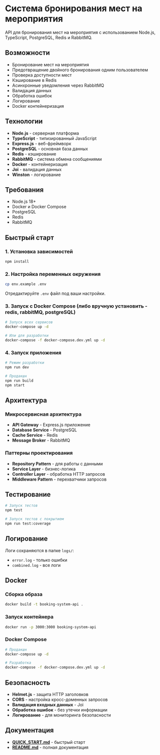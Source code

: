 # Система бронирования мест на мероприятия

API для бронирования мест на мероприятия с использованием Node.js, TypeScript, PostgreSQL, Redis и RabbitMQ.

## Возможности

- Бронирование мест на мероприятия
- Предотвращение двойного бронирования одним пользователем
- Проверка доступности мест
- Кэширование в Redis
- Асинхронные уведомления через RabbitMQ
- Валидация данных
- Обработка ошибок
- Логирование
- Docker контейнеризация

## Технологии

- **Node.js** - серверная платформа
- **TypeScript** - типизированный JavaScript
- **Express.js** - веб-фреймворк
- **PostgreSQL** - основная база данных
- **Redis** - кэширование
- **RabbitMQ** - система обмена сообщениями
- **Docker** - контейнеризация
- **Joi** - валидация данных
- **Winston** - логирование

## Требования

- Node.js 18+
- Docker и Docker Compose
- PostgreSQL
- Redis
- RabbitMQ

## Быстрый старт

### 1. Установка зависимостей

```bash
npm install
```

### 2. Настройка переменных окружения

```bash
cp env.example .env
```

Отредактируйте `.env` файл под ваши настройки.

### 3. Запуск с Docker Compose (либо вручную установить - redis, rabbitMQ, postgreSQL)

```bash
# Запуск всех сервисов
docker-compose up -d

# Или для разработки
docker-compose -f docker-compose.dev.yml up -d
```

### 4. Запуск приложения

```bash
# Режим разработки
npm run dev

# Продакшн
npm run build
npm start
```

## Архитектура

### Микросервисная архитектура
- **API Gateway** - Express.js приложение
- **Database Service** - PostgreSQL
- **Cache Service** - Redis
- **Message Broker** - RabbitMQ

### Паттерны проектирования
- **Repository Pattern** - для работы с данными
- **Service Layer** - бизнес-логика
- **Controller Layer** - обработка HTTP запросов
- **Middleware Pattern** - перехватчики запросов

## Тестирование

```bash
# Запуск тестов
npm test

# Запуск тестов с покрытием
npm run test:coverage
```

## Логирование

Логи сохраняются в папке `logs/`:
- `error.log` - только ошибки
- `combined.log` - все логи

## Docker

### Сборка образа
```bash
docker build -t booking-system-api .
```

### Запуск контейнера
```bash
docker run -p 3000:3000 booking-system-api
```

### Docker Compose
```bash
# Продакшн
docker-compose up -d

# Разработка
docker-compose -f docker-compose.dev.yml up -d
```

## Безопасность

- **Helmet.js** - защита HTTP заголовков
- **CORS** - настройка кросс-доменных запросов
- **Валидация входных данных** - Joi
- **Обработка ошибок** - без утечки информации
- **Логирование** - для мониторинга безопасности

## Документация

- **[QUICK_START.md](QUICK_START.md)** - быстрый старт
- **[README.md](README.md)** - полная документация